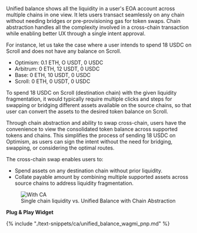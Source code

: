 Unified balance shows all the liquidity in a user's EOA account across multiple chains in one view. It lets users transact seamlessly on any chain without needing bridges or pre-provisioning gas for token swaps. Chain abstraction handles all the complexity involved in a cross-chain transaction while enabling better UX through a single intent approval.

For instance, let us take the case where a user intends to spend 18 USDC on Scroll and does not have any balance on Scroll.

* Optimism: 0.1 ETH, O USDT, 0 USDC
* Arbitrum: 0 ETH, 12 USDT, 0 USDC
* Base: 0 ETH, 10 USDT, 0 USDC
* Scroll: 0 ETH, 0 USDT, 0 USDC

To spend 18 USDC on Scroll (destination chain) with the given liquidity fragmentation, it would typically require multiple clicks and steps for swapping or bridging different assets available on the source chains, so that user can convert the assets to the desired token balance on Scroll. 

Through chain abstraction and ability to swap cross-chain, users have the convenience to view the consolidated token balance across supported tokens and chains. This simplifies the process of sending 18 USDC on Optimism, as users can sign the intent without the need for bridging, swapping, or considering the optimal routes. 

The cross-chain swap enables users to:

- Spend assets on any destination chain without prior liquidity.
- Collate payable amount by combining multiple supported assets across source chains to address liquidity fragmentation.

<figure markdown="span">
  <img alt="With CA" src="{{config.extra.arcana.img_dir}}/ca_unified_balance.{{config.extra.arcana.img_png}}"/>
  <figcaption>Single chain liquidity vs. Unified Balance with Chain Abstraction</figcaption>
</figure>

**Plug & Play Widget**

{% include "./text-snippets/ca/unified_balance_wagmi_pnp.md" %}
